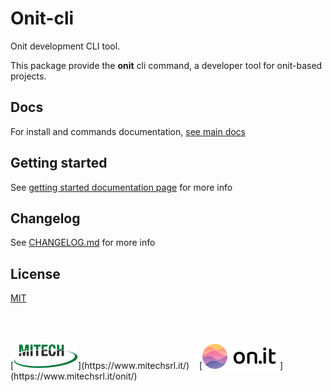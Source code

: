 # Onit-cli
Onit development CLI tool.

This package provide the **onit** cli command, a developer tool for onit-based projects.

## Docs
For install and commands documentation, [see main docs](./docs/MAIN.md)

## Getting started
See [getting started documentation page](./docs/GETTING-STARTED.md) for more info

## Changelog
See [CHANGELOG.md](CHANGELOG.md) for more info

## License
[MIT](./LICENSE)

<br>
<br>
<br>
[<img src="docs/mitech.png">](https://www.mitechsrl.it/) &nbsp; &nbsp;[<img src="docs/logo-onit.png">](https://www.mitechsrl.it/onit/)

